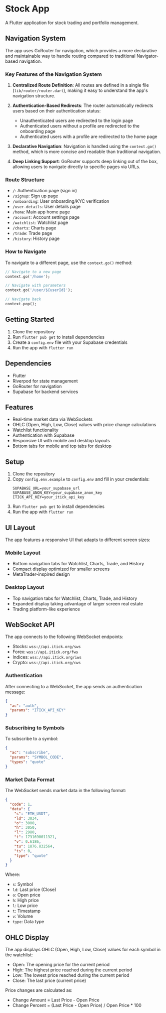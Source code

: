 # Stock App

A Flutter application for stock trading and portfolio management.

## Navigation System

The app uses GoRouter for navigation, which provides a more declarative and maintainable way to handle routing compared to traditional Navigator-based navigation.

### Key Features of the Navigation System

1. **Centralized Route Definition**: All routes are defined in a single file (`lib/router/router.dart`), making it easy to understand the app's navigation structure.

2. **Authentication-Based Redirects**: The router automatically redirects users based on their authentication status:
   - Unauthenticated users are redirected to the login page
   - Authenticated users without a profile are redirected to the onboarding page
   - Authenticated users with a profile are redirected to the home page

3. **Declarative Navigation**: Navigation is handled using the `context.go()` method, which is more concise and readable than traditional navigation.

4. **Deep Linking Support**: GoRouter supports deep linking out of the box, allowing users to navigate directly to specific pages via URLs.

### Route Structure

- `/`: Authentication page (sign in)
- `/signup`: Sign up page
- `/onboarding`: User onboarding/KYC verification
- `/user-details`: User details page
- `/home`: Main app home page
- `/account`: Account settings page
- `/watchlist`: Watchlist page
- `/charts`: Charts page
- `/trade`: Trade page
- `/history`: History page

### How to Navigate

To navigate to a different page, use the `context.go()` method:

```dart
// Navigate to a new page
context.go('/home');

// Navigate with parameters
context.go('/user/${userId}');

// Navigate back
context.pop();
```

## Getting Started

1. Clone the repository
2. Run `flutter pub get` to install dependencies
3. Create a `config.env` file with your Supabase credentials
4. Run the app with `flutter run`

## Dependencies

- Flutter
- Riverpod for state management
- GoRouter for navigation
- Supabase for backend services

## Features

- Real-time market data via WebSockets
- OHLC (Open, High, Low, Close) values with price change calculations
- Watchlist functionality
- Authentication with Supabase
- Responsive UI with mobile and desktop layouts
- Bottom tabs for mobile and top tabs for desktop

## Setup

1. Clone the repository
2. Copy `config.env.example` to `config.env` and fill in your credentials:
   ```
   SUPABASE_URL=your_supabase_url
   SUPABASE_ANON_KEY=your_supabase_anon_key
   ITICK_API_KEY=your_itick_api_key
   ```
3. Run `flutter pub get` to install dependencies
4. Run the app with `flutter run`

## UI Layout

The app features a responsive UI that adapts to different screen sizes:

### Mobile Layout
- Bottom navigation tabs for Watchlist, Charts, Trade, and History
- Compact display optimized for smaller screens
- MetaTrader-inspired design

### Desktop Layout
- Top navigation tabs for Watchlist, Charts, Trade, and History
- Expanded display taking advantage of larger screen real estate
- Trading platform-like experience

## WebSocket API

The app connects to the following WebSocket endpoints:

- Stocks: `wss://api.itick.org/sws`
- Forex: `wss://api.itick.org/fws`
- Indices: `wss://api.itick.org/iws`
- Crypto: `wss://api.itick.org/cws`

### Authentication

After connecting to a WebSocket, the app sends an authentication message:

```json
{
  "ac": "auth",
  "params": "ITICK_API_KEY"
}
```

### Subscribing to Symbols

To subscribe to a symbol:

```json
{
  "ac": "subscribe",
  "params": "SYMBOL_CODE",
  "types": "quote"
}
```

### Market Data Format

The WebSocket sends market data in the following format:

```json
{
  "code": 1,
  "data": {
    "s": "ETH_USDT",
    "ld": 3034,
    "o": 3000,
    "h": 3050,
    "l": 2980,
    "t": 1731690011321,
    "v": 0.6186,
    "tu": 1876.832564,
    "ts": 0,
    "type": "quote"
  }
}
```

Where:
- `s`: Symbol
- `ld`: Last price (Close)
- `o`: Open price
- `h`: High price
- `l`: Low price
- `t`: Timestamp
- `v`: Volume
- `type`: Data type

## OHLC Display

The app displays OHLC (Open, High, Low, Close) values for each symbol in the watchlist:

- Open: The opening price for the current period
- High: The highest price reached during the current period
- Low: The lowest price reached during the current period
- Close: The last price (current price)

Price changes are calculated as:
- Change Amount = Last Price - Open Price
- Change Percent = (Last Price - Open Price) / Open Price * 100
